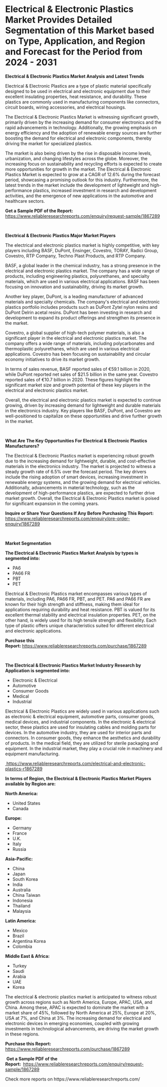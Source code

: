 <p><h1>Electrical & Electronic Plastics Market Provides Detailed Segmentation of this Market based on Type, Application, and Region and Forecast for the Period from 2024 - 2031</h1></p><p><strong>Electrical & Electronic Plastics Market Analysis and Latest Trends</strong></p>
<p><p>Electrical & Electronic Plastics are a type of plastic material specifically designed to be used in electrical and electronic equipment due to their excellent insulating properties, heat resistance, and durability. These plastics are commonly used in manufacturing components like connectors, circuit boards, wiring accessories, and electrical housings.</p><p>The Electrical & Electronic Plastics Market is witnessing significant growth, primarily driven by the increasing demand for consumer electronics and the rapid advancements in technology. Additionally, the growing emphasis on energy efficiency and the adoption of renewable energy sources are further boosting the demand for electrical and electronic components, thereby driving the market for specialized plastics.</p><p>The market is also being driven by the rise in disposable income levels, urbanization, and changing lifestyles across the globe. Moreover, the increasing focus on sustainability and recycling efforts is expected to create more opportunities for growth in the market. The Electrical & Electronic Plastics Market is expected to grow at a CAGR of 12.6% during the forecast period, showcasing a promising outlook for this industry. Furthermore, the latest trends in the market include the development of lightweight and high-performance plastics, increased investment in research and development activities, and the emergence of new applications in the automotive and healthcare sectors.</p></p>
<p><strong>Get a Sample PDF of the Report:&nbsp;</strong> <a href="https://www.reliableresearchreports.com/enquiry/request-sample/1867289">https://www.reliableresearchreports.com/enquiry/request-sample/1867289</a></p>
<p>&nbsp;</p>
<p><strong>Electrical & Electronic Plastics Major Market Players</strong></p>
<p><p>The electrical and electronic plastics market is highly competitive, with key players including BASF, DuPont, Ensinger, Covestro, TORAY, Radici Group, Covestro, RTP Company, Techno Plast Products, and RTP Company. </p><p>BASF, a global leader in the chemical industry, has a strong presence in the electrical and electronic plastics market. The company has a wide range of products, including engineering plastics, polyurethanes, and specialty materials, which are used in various electrical applications. BASF has been focusing on innovation and sustainability, driving its market growth.</p><p>Another key player, DuPont, is a leading manufacturer of advanced materials and specialty chemicals. The company's electrical and electronic plastics portfolio includes products such as DuPont Zytel nylon resins and DuPont Delrin acetal resins. DuPont has been investing in research and development to expand its product offerings and strengthen its presence in the market.</p><p>Covestro, a global supplier of high-tech polymer materials, is also a significant player in the electrical and electronic plastics market. The company offers a wide range of materials, including polycarbonates and thermoplastic polyurethanes, which are used in various electrical applications. Covestro has been focusing on sustainability and circular economy initiatives to drive its market growth.</p><p>In terms of sales revenue, BASF reported sales of €59.1 billion in 2020, while DuPont reported net sales of $21.5 billion in the same year. Covestro reported sales of €10.7 billion in 2020. These figures highlight the significant market size and growth potential of these key players in the electrical and electronic plastics market. </p><p>Overall, the electrical and electronic plastics market is expected to continue growing, driven by increasing demand for lightweight and durable materials in the electronics industry. Key players like BASF, DuPont, and Covestro are well-positioned to capitalize on these opportunities and drive further growth in the market.</p></p>
<p>&nbsp;</p>
<p><strong>What Are The Key Opportunities For Electrical & Electronic Plastics Manufacturers?</strong></p>
<p><p>The Electrical & Electronic Plastics market is experiencing robust growth due to the increasing demand for lightweight, durable, and cost-effective materials in the electronics industry. The market is projected to witness a steady growth rate of 6.5% over the forecast period. The key drivers include the rising adoption of smart devices, increasing investment in renewable energy systems, and the growing demand for electrical vehicles. Additionally, advancements in material technology, such as the development of high-performance plastics, are expected to further drive market growth. Overall, the Electrical & Electronic Plastics market is poised for significant expansion in the coming years.</p></p>
<p><strong>Inquire or Share Your Questions If Any Before Purchasing This Report:</strong> <a href="https://www.reliableresearchreports.com/enquiry/pre-order-enquiry/1867289">https://www.reliableresearchreports.com/enquiry/pre-order-enquiry/1867289</a></p>
<p>&nbsp;</p>
<p><strong>Market Segmentation</strong></p>
<p><strong>The Electrical & Electronic Plastics Market Analysis by types is segmented into:</strong></p>
<p><ul><li>PA6</li><li>PA66 FR</li><li>PBT</li><li>PET</li></ul></p>
<p><p>Electrical & Electronic Plastics market encompasses various types of materials, including PA6, PA66 FR, PBT, and PET. PA6 and PA66 FR are known for their high strength and stiffness, making them ideal for applications requiring durability and heat resistance. PBT is valued for its excellent thermal stability and electrical insulation properties. PET, on the other hand, is widely used for its high tensile strength and flexibility. Each type of plastic offers unique characteristics suited for different electrical and electronic applications.</p></p>
<p><strong>Purchase this Report:&nbsp;</strong><a href="https://www.reliableresearchreports.com/purchase/1867289">https://www.reliableresearchreports.com/purchase/1867289</a></p>
<p>&nbsp;</p>
<p><strong>The Electrical & Electronic Plastics Market Industry Research by Application is segmented into:</strong></p>
<p><ul><li>Electronic & Electrical</li><li>Automotive</li><li>Consumer Goods</li><li>Medical</li><li>Industrial</li></ul></p>
<p><p>Electrical & Electronic Plastics are widely used in various applications such as electronic & electrical equipment, automotive parts, consumer goods, medical devices, and industrial components. In the electronic & electrical sector, these plastics are used for insulating cables and molding parts for devices. In the automotive industry, they are used for interior parts and connectors. In consumer goods, they enhance the aesthetics and durability of products. In the medical field, they are utilized for sterile packaging and equipment. In the industrial market, they play a crucial role in machinery and equipment manufacturing.</p></p>
<p><a href="https://www.reliableresearchreports.com/electrical-and-electronic-plastics-r1867289">&nbsp;https://www.reliableresearchreports.com/electrical-and-electronic-plastics-r1867289</a></p>
<p><strong>In terms of Region, the Electrical & Electronic Plastics Market Players available by Region are:</strong></p>
<p>
    <p> <strong> North America: </strong>
        <ul>
            <li>United States</li>
            <li>Canada</li>
        </ul>
        </p> 
    <p> <strong> Europe: </strong>
        <ul>
            <li>Germany</li>
            <li>France</li>
            <li>U.K.</li>
            <li>Italy</li>
            <li>Russia</li>
        </ul>
        </p> 
    <p> <strong> Asia-Pacific: </strong>
        <ul>
            <li>China</li>
            <li>Japan</li>
            <li>South Korea</li>
            <li>India</li>
            <li>Australia</li>
            <li>China Taiwan</li>
            <li>Indonesia</li>
            <li>Thailand</li>
            <li>Malaysia</li>
        </ul>
        </p> 
    <p> <strong> Latin America: </strong>
        <ul>
            <li>Mexico</li>
            <li>Brazil</li>
            <li>Argentina Korea</li>
            <li>Colombia</li>
        </ul>
        </p> 
    <p> <strong> Middle East & Africa: </strong>
        <ul>
            <li>Turkey</li>
            <li>Saudi</li>
            <li>Arabia</li>
            <li>UAE</li>
            <li>Korea</li>
        </ul>
    </p>
    </p>
<p><p>The electrical & electronic plastics market is anticipated to witness robust growth across regions such as North America, Europe, APAC, USA, and China. Among these, APAC is expected to dominate the market with a market share of 45%, followed by North America at 25%, Europe at 20%, USA at 7%, and China at 3%. The increasing demand for electrical and electronic devices in emerging economies, coupled with growing investments in technological advancements, are driving the market growth in these regions.</p></p>
<p><strong>Purchase this Report: </strong><a href="https://www.reliableresearchreports.com/purchase/1867289">https://www.reliableresearchreports.com/purchase/1867289</a></p>
<p>&nbsp;<strong>Get a Sample PDF of the Report:&nbsp;&nbsp;</strong><a href="https://www.reliableresearchreports.com/enquiry/request-sample/1867289">https://www.reliableresearchreports.com/enquiry/request-sample/1867289</a></p>
<p><strong></strong></p>
<p>Check more reports on https://www.reliableresearchreports.com/</p>